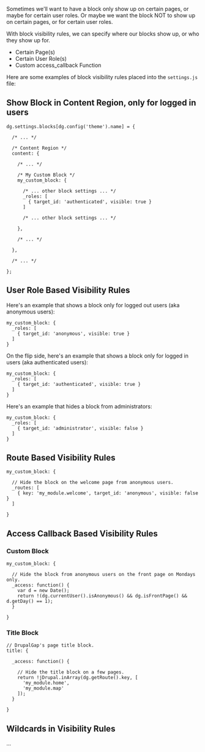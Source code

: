 Sometimes we'll want to have a block only show up on certain pages, or maybe for certain user roles. Or maybe we want the block NOT to show up on certain pages, or for certain user roles.

With block visibility rules, we can specify where our blocks show up, or who they show up for.

- Certain Page(s)
- Certain User Role(s)
- Custom access_callback Function

Here are some examples of block visibility rules placed into the `settings.js` file:

## Show Block in Content Region, only for logged in users

```
dg.settings.blocks[dg.config('theme').name] = {

  /* ... */

  /* Content Region */
  content: {

    /* ... */

    /* My Custom Block */
    my_custom_block: {

      /* ... other block settings ... */
      _roles: [
        { target_id: 'authenticated', visible: true }
      ]

      /* ... other block settings ... */

    },

    /* ... */

  },

  /* ... */

};
```

## User Role Based Visibility Rules

Here's an example that shows a block only for logged out users (aka anonymous users):

```
my_custom_block: {
  _roles: [
    { target_id: 'anonymous', visible: true }
  ]
}
```

On the flip side, here's an example that shows a block only for logged in users (aka authenticated users):

```
my_custom_block: {
  _roles: [
    { target_id: 'authenticated', visible: true }
  ]
}
```

Here's an example that hides a block from administrators:

```
my_custom_block: {
  _roles: [
    { target_id: 'administrator', visible: false }
  ]
}
```

## Route Based Visibility Rules

```
my_custom_block: {

  // Hide the block on the welcome page from anonymous users.
  _routes: [
    { key: 'my_module.welcome', target_id: 'anonymous', visible: false }
  ]
  
}
```

## Access Callback Based Visibility Rules

### Custom Block
```
my_custom_block: {

  // Hide the block from anonymous users on the front page on Mondays only.
  _access: function() {
    var d = new Date();
    return !(dg.currentUser().isAnonymous() && dg.isFrontPage() && d.getDay() == 1);
  }
  
}
```

### Title Block
```
// DrupalGap's page title block.
title: {

  _access: function() {

    // Hide the title block on a few pages.
    return !jDrupal.inArray(dg.getRoute().key, [
      'my_module.home',
      'my_module.map'
    ]);
  }

}
```

## Wildcards in Visibility Rules

...
